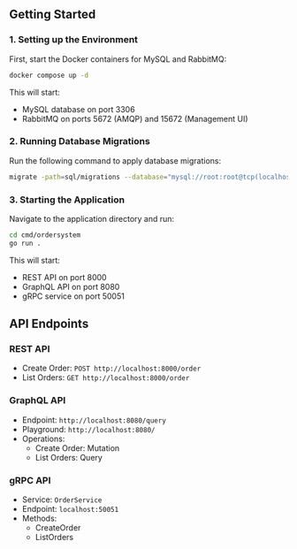 ## Getting Started

### 1. Setting up the Environment

First, start the Docker containers for MySQL and RabbitMQ:

```bash
docker compose up -d
```

This will start:
- MySQL database on port 3306
- RabbitMQ on ports 5672 (AMQP) and 15672 (Management UI)

### 2. Running Database Migrations

Run the following command to apply database migrations:

```bash
migrate -path=sql/migrations --database="mysql://root:root@tcp(localhost:3306)/orders" up
```

### 3. Starting the Application

Navigate to the application directory and run:

```bash
cd cmd/ordersystem
go run .
```

This will start:
- REST API on port 8000
- GraphQL API on port 8080
- gRPC service on port 50051

## API Endpoints

### REST API

- Create Order: `POST http://localhost:8000/order`
- List Orders: `GET http://localhost:8000/order`

### GraphQL API

- Endpoint: `http://localhost:8080/query`
- Playground: `http://localhost:8080/`
- Operations:
  - Create Order: Mutation
  - List Orders: Query

### gRPC API

- Service: `OrderService`
- Endpoint: `localhost:50051`
- Methods:
  - CreateOrder
  - ListOrders